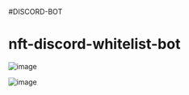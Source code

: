 ﻿#DISCORD-BOT
# nft-discord-whitelist-bot

![image](https://user-images.githubusercontent.com/84432740/165458326-cd3c7f7e-e012-46eb-8b21-aba54f0fc43e.png)


![image](https://user-images.githubusercontent.com/84432740/165458359-9ca0fe34-c8b1-453e-8a21-81ad5b56dcff.png)
